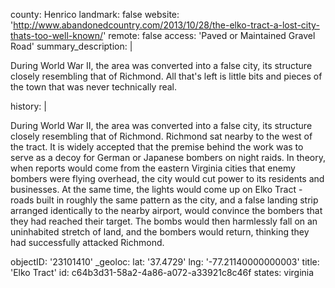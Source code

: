 county: Henrico
landmark: false
website: 'http://www.abandonedcountry.com/2013/10/28/the-elko-tract-a-lost-city-thats-too-well-known/'
remote: false
access: 'Paved or Maintained Gravel Road'
summary_description: |
  <p>During World War II, the area was converted into a false city, its structure closely resembling that of Richmond. All that's left is little bits and pieces of the town that was never technically real.
  </p>
history: |
  <p>During World War II, the area was converted into a false city, its structure closely resembling that of Richmond. Richmond sat nearby to the west of the tract. It is widely accepted that the premise behind the work was to serve as a decoy for German or Japanese bombers on night raids. In theory, when reports would come from the eastern Virginia cities that enemy bombers were flying overhead, the city would cut power to its residents and businesses. At the same time, the lights would come up on Elko Tract - roads built in roughly the same pattern as the city, and a false landing strip arranged identically to the nearby airport, would convince the bombers that they had reached their target. The bombs would then harmlessly fall on an uninhabited stretch of land, and the bombers would return, thinking they had successfully attacked Richmond.
  </p>
objectID: '23101410'
_geoloc:
  lat: '37.4729'
  lng: '-77.21140000000003'
title: 'Elko Tract'
id: c64b3d31-58a2-4a86-a072-a33921c8c46f
states: virginia
